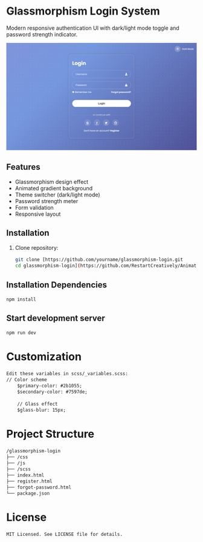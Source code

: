 # Glassmorphism Login System

Modern responsive authentication UI with dark/light mode toggle and password strength indicator.

![Login Screen Preview](Login.png)

## Features
- Glassmorphism design effect
- Animated gradient background
- Theme switcher (dark/light mode)
- Password strength meter
- Form validation
- Responsive layout

## Installation
1. Clone repository:
   ```bash
   git clone [https://github.com/yourname/glassmorphism-login.git
   cd glassmorphism-login](https://github.com/RestartCreatively/Animated-Glassmorphism-Login-Form.git)
   
## Installation Dependencies
    npm install

## Start development server
    npm run dev

# Customization
    Edit these variables in scss/_variables.scss:
    // Color scheme
        $primary-color: #2b1055;
        $secondary-color: #7597de;

        // Glass effect
        $glass-blur: 15px;

# Project Structure
    /glassmorphism-login
    ├── /css
    ├── /js
    ├── /scss
    ├── index.html
    ├── register.html
    ├── forgot-password.html
    └── package.json

# License

    MIT Licensed. See LICENSE file for details.
